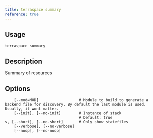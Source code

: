 ```yaml
---
title: terraspace summary
reference: true
---
```


## Usage

    terraspace summary

## Description

Summary of resources


## Options

```
    [--mod=MOD]                  # Module to build to generate a backend file for discovery. By default the last module is used. Usually, it wont matter.
    [--init], [--no-init]        # Instance of stack
                                 # Default: true
s, [--short], [--no-short]       # Only show statefiles
    [--verbose], [--no-verbose]  
    [--noop], [--no-noop]        
```

